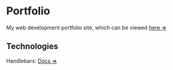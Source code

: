 # Portfolio
My web development portfolio site, which can be viewed [here =>](https://wgibbs.github.io/portfolio/)

## Technologies
Handlebars: [Docs =>](https://handlebarsjs.com/)
